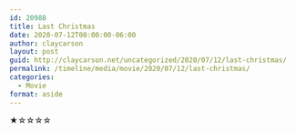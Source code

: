 ```yaml
---
id: 20988
title: Last Christmas
date: 2020-07-12T00:00:00-06:00
author: claycarson
layout: post
guid: http://claycarson.net/uncategorized/2020/07/12/last-christmas/
permalink: /timeline/media/movie/2020/07/12/last-christmas/
categories:
  - Movie
format: aside
---
```

<div class="media-details"></div>

<div class="media-creator"></div>

<div class="media-rating">★☆☆☆☆</div>